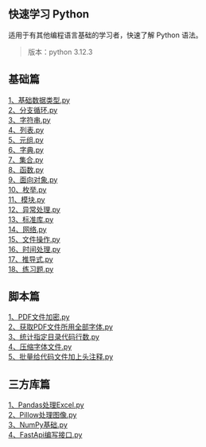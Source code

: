 ## 快速学习 Python
适用于有其他编程语言基础的学习者，快速了解 Python 语法。
> 版本：python 3.12.3



## 基础篇
[1、基础数据类型.py](./基础/1、基础数据类型.py)<br>
[2、分支循环.py](./基础/2、分支循环.py)<br>
[3、字符串.py](./基础/3、字符串.py)<br>
[4、列表.py](./基础/4、列表.py)<br>
[5、元组.py](./基础/5、元组.py)<br>
[6、字典.py](./基础/6、字典.py)<br>
[7、集合.py](./基础/7、集合.py)<br>
[8、函数.py](./基础/8、函数.py)<br>
[9、面向对象.py](./基础/9、面向对象.py)<br>
[10、枚举.py](./基础/10、枚举.py)<br>
[11、模块.py](./基础/11、模块.py)<br>
[12、异常处理.py](./基础/12、异常处理.py)<br>
[13、标准库.py](./基础/13、标准库.py)<br>
[14、网络.py](./基础/14、网络.py)<br>
[15、文件操作.py](./基础/15、文件操作.py)<br>
[16、时间处理.py](./基础/16、时间处理.py)<br>
[17、推导式.py](./基础/17、推导式.py)<br>
[18、练习题.py](./基础/18、练习题.py)<br>


## 脚本篇
[1、PDF文件加密.py](./脚本/1、PDF文件加密.py)<br>
[2、获取PDF文件所用全部字体.py](./脚本/2、获取PDF文件所用全部字体.py)<br>
[3、统计指定目录代码行数.py](./脚本/2、统计指定目录代码行数.py)<br>
[4、压缩字体文件.py](./脚本/4、压缩字体文件.py)<br>
[5、批量给代码文件加上头注释.py](./脚本/5、批量给代码文件加上头注释.py)<br>



## 三方库篇
[1、Pandas处理Excel.py](./三方库/1、Pandas处理Excel.py)<br>
[2、Pillow处理图像.py](./三方库/2、Pillow处理图像.py)<br>
[3、NumPy基础.py](./三方库/3、NumPy基础.py)<br>
[4、FastApi编写接口.py](./三方库/4、FastApi编写接口.py)<br>



